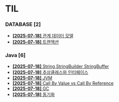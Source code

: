 # TIL
 
### DATABASE [2]
- [**[2025-07-18]**  관계 데이터 모델](https://github.com/A-lass/TIL/blob/main/DATABASE/관계_데이터_모델.md)
- [**[2025-07-18]**  트랜잭션](https://github.com/A-lass/TIL/blob/main/DATABASE/트랜잭션.md)
### Java [6]
- [**[2025-07-18]**  String StringBuilder StringBuffer](https://github.com/A-lass/TIL/blob/main/Java/String_StringBuilder_StringBuffer.md)
- [**[2025-07-18]**  추상클래스와 인터페이스](https://github.com/A-lass/TIL/blob/main/Java/추상클래스와_인터페이스.md)
- [**[2025-07-18]**  JVM](https://github.com/A-lass/TIL/blob/main/Java/JVM.md)
- [**[2025-07-18]**  Call By Value vs Call By Reference](https://github.com/A-lass/TIL/blob/main/Java/Call_By_Value_vs_Call_By_Reference.md)
- [**[2025-07-18]**  GC](https://github.com/A-lass/TIL/blob/main/Java/GC.md)
- [**[2025-07-18]**  동기화](https://github.com/A-lass/TIL/blob/main/Java/동기화.md)

